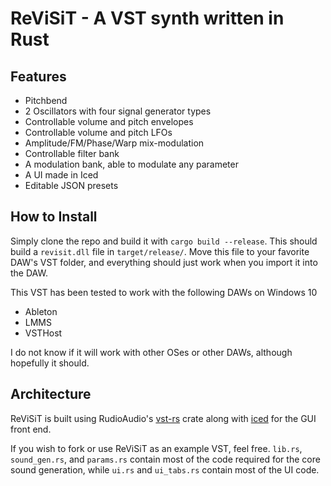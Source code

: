 # ReViSiT - A VST synth written in Rust

## Features
- Pitchbend
- 2 Oscillators with four signal generator types
- Controllable volume and pitch envelopes
- Controllable volume and pitch LFOs
- Amplitude/FM/Phase/Warp mix-modulation
- Controllable filter bank
- A modulation bank, able to modulate any parameter
- A UI made in Iced
- Editable JSON presets

## How to Install
Simply clone the repo and build it with `cargo build --release`. This should build a `revisit.dll` file in `target/release/`. Move this file to your favorite DAW's VST folder, and everything should just work when you import it into the DAW.

This VST has been tested to work with the following DAWs on Windows 10
- Ableton
- LMMS
- VSTHost

I do not know if it will work with other OSes or other DAWs, although hopefully it should.

## Architecture

ReViSiT is built using RudioAudio's [vst-rs](https://github.com/RustAudio/vst-rs) crate along with [iced](https://github.com/iced-rs/iced) for the GUI front end. 

If you wish to fork or use ReViSiT as an example VST, feel free. `lib.rs`, `sound_gen.rs`, and `params.rs` contain most of the code required for the core sound generation, while `ui.rs` and `ui_tabs.rs` contain most of the UI code.